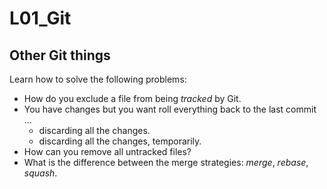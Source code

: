 # L01_Git

## Other Git things

Learn how to solve the following problems:

- How do you exclude a file from being *tracked* by Git.
- You have changes but you want roll everything back to the last commit ...
  - discarding all the changes.
  - discarding all the changes, temporarily.
- How can you remove all untracked files?
- What is the difference between the merge strategies: *merge*, *rebase*, *squash*.
